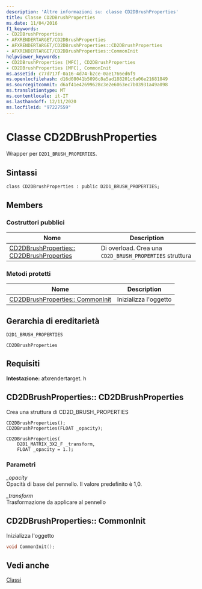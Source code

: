 ```yaml
---
description: 'Altre informazioni su: classe CD2DBrushProperties'
title: Classe CD2DBrushProperties
ms.date: 11/04/2016
f1_keywords:
- CD2DBrushProperties
- AFXRENDERTARGET/CD2DBrushProperties
- AFXRENDERTARGET/CD2DBrushProperties::CD2DBrushProperties
- AFXRENDERTARGET/CD2DBrushProperties::CommonInit
helpviewer_keywords:
- CD2DBrushProperties [MFC], CD2DBrushProperties
- CD2DBrushProperties [MFC], CommonInit
ms.assetid: c77d717f-0a16-4d74-b2ce-0ae1766ed6f9
ms.openlocfilehash: d16d08041b5096c8a5ad188201c6a06e21681849
ms.sourcegitcommit: d6af41e42699628c3e2e6063ec7b03931a49a098
ms.translationtype: MT
ms.contentlocale: it-IT
ms.lasthandoff: 12/11/2020
ms.locfileid: "97227559"
---
```

# <a name="cd2dbrushproperties-class"></a>Classe CD2DBrushProperties

Wrapper per `D2D1_BRUSH_PROPERTIES`.

## <a name="syntax"></a>Sintassi

```
class CD2DBrushProperties : public D2D1_BRUSH_PROPERTIES;
```

## <a name="members"></a>Members

### <a name="public-constructors"></a>Costruttori pubblici

|Nome|Description|
|----------|-----------------|
|[CD2DBrushProperties:: CD2DBrushProperties](#cd2dbrushproperties)|Di overload. Crea una `CD2D_BRUSH_PROPERTIES` struttura|

### <a name="protected-methods"></a>Metodi protetti

|Nome|Description|
|----------|-----------------|
|[CD2DBrushProperties:: CommonInit](#commoninit)|Inizializza l'oggetto|

## <a name="inheritance-hierarchy"></a>Gerarchia di ereditarietà

`D2D1_BRUSH_PROPERTIES`

`CD2DBrushProperties`

## <a name="requirements"></a>Requisiti

**Intestazione:** afxrendertarget. h

## <a name="cd2dbrushpropertiescd2dbrushproperties"></a><a name="cd2dbrushproperties"></a> CD2DBrushProperties:: CD2DBrushProperties

Crea una struttura di CD2D_BRUSH_PROPERTIES

```
CD2DBrushProperties();
CD2DBrushProperties(FLOAT _opacity);

CD2DBrushProperties(
    D2D1_MATRIX_3X2_F _transform,
    FLOAT _opacity = 1.);
```

### <a name="parameters"></a>Parametri

*_opacity*<br/>
Opacità di base del pennello. Il valore predefinito è 1,0.

*_transform*<br/>
Trasformazione da applicare al pennello

## <a name="cd2dbrushpropertiescommoninit"></a><a name="commoninit"></a> CD2DBrushProperties:: CommonInit

Inizializza l'oggetto

```cpp
void CommonInit();
```

## <a name="see-also"></a>Vedi anche

[Classi](../../mfc/reference/mfc-classes.md)
